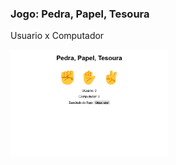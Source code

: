 <div style="display:inline-block">
    <h3>Jogo: Pedra, Papel, Tesoura</h3>
    <p>Usuario x Computador</p>
    <img width="50%" height="50%" src="./img/image.png">
</div>